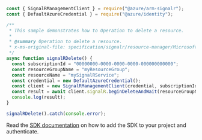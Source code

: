 ```javascript
const { SignalRManagementClient } = require("@azure/arm-signalr");
const { DefaultAzureCredential } = require("@azure/identity");

/**
 * This sample demonstrates how to Operation to delete a resource.
 *
 * @summary Operation to delete a resource.
 * x-ms-original-file: specification/signalr/resource-manager/Microsoft.SignalRService/stable/2022-02-01/examples/SignalR_Delete.json
 */
async function signalRDelete() {
  const subscriptionId = "00000000-0000-0000-0000-000000000000";
  const resourceGroupName = "myResourceGroup";
  const resourceName = "mySignalRService";
  const credential = new DefaultAzureCredential();
  const client = new SignalRManagementClient(credential, subscriptionId);
  const result = await client.signalR.beginDeleteAndWait(resourceGroupName, resourceName);
  console.log(result);
}

signalRDelete().catch(console.error);
```

Read the [SDK documentation](https://github.com/Azure/azure-sdk-for-js/blob/%40azure%2Farm-signalr_5.1.0/sdk/signalr/arm-signalr/README.md) on how to add the SDK to your project and authenticate.
